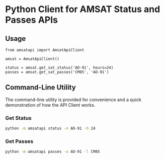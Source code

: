 # Python Client for AMSAT Status and Passes APIs

## Usage

```
from amsatapi import AmsatApiClient

amsat = AmsatApiClient()

status = amsat.get_sat_status('AO-91', hours=24)
passes = amsat.get_sat_passes('CM85', 'AO-91')
```

## Command-Line Utility
The command-line utility is provided for convenience and a quick demonstration of how the API Client works.

### Get Status
```bash
python -m amsatapi status -n AO-91 -h 24
```

### Get Passes
```bash
python -m amsatapi passes -o AO-91 -l CM85
```
